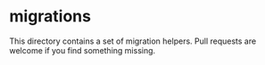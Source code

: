# migrations

This directory contains a set of migration helpers. Pull requests are welcome if you find something missing.
